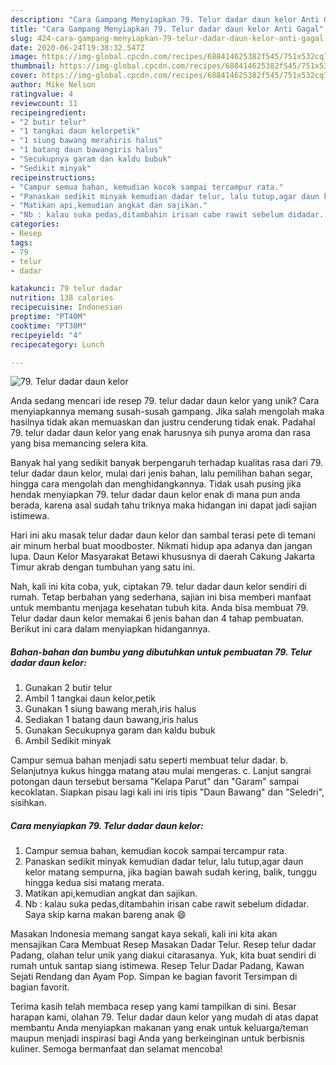 ```yaml
---
description: "Cara Gampang Menyiapkan 79. Telur dadar daun kelor Anti Gagal"
title: "Cara Gampang Menyiapkan 79. Telur dadar daun kelor Anti Gagal"
slug: 424-cara-gampang-menyiapkan-79-telur-dadar-daun-kelor-anti-gagal
date: 2020-06-24T19:38:32.547Z
image: https://img-global.cpcdn.com/recipes/688414625382f545/751x532cq70/79-telur-dadar-daun-kelor-foto-resep-utama.jpg
thumbnail: https://img-global.cpcdn.com/recipes/688414625382f545/751x532cq70/79-telur-dadar-daun-kelor-foto-resep-utama.jpg
cover: https://img-global.cpcdn.com/recipes/688414625382f545/751x532cq70/79-telur-dadar-daun-kelor-foto-resep-utama.jpg
author: Mike Nelson
ratingvalue: 4
reviewcount: 11
recipeingredient:
- "2 butir telur"
- "1 tangkai daun kelorpetik"
- "1 siung bawang merahiris halus"
- "1 batang daun bawangiris halus"
- "Secukupnya garam dan kaldu bubuk"
- "Sedikit minyak"
recipeinstructions:
- "Campur semua bahan, kemudian kocok sampai tercampur rata."
- "Panaskan sedikit minyak kemudian dadar telur, lalu tutup,agar daun kelor matang sempurna, jika bagian bawah sudah kering, balik, tunggu hingga kedua sisi matang merata."
- "Matikan api,kemudian angkat dan sajikan."
- "Nb : kalau suka pedas,ditambahin irisan cabe rawit sebelum didadar. Saya skip karna makan bareng anak 😄"
categories:
- Resep
tags:
- 79
- telur
- dadar

katakunci: 79 telur dadar 
nutrition: 138 calories
recipecuisine: Indonesian
preptime: "PT40M"
cooktime: "PT30M"
recipeyield: "4"
recipecategory: Lunch

---
```



![79. Telur dadar daun kelor](https://img-global.cpcdn.com/recipes/688414625382f545/751x532cq70/79-telur-dadar-daun-kelor-foto-resep-utama.jpg)

Anda sedang mencari ide resep 79. telur dadar daun kelor yang unik? Cara menyiapkannya memang susah-susah gampang. Jika salah mengolah maka hasilnya tidak akan memuaskan dan justru cenderung tidak enak. Padahal 79. telur dadar daun kelor yang enak harusnya sih punya aroma dan rasa yang bisa memancing selera kita.

Banyak hal yang sedikit banyak berpengaruh terhadap kualitas rasa dari 79. telur dadar daun kelor, mulai dari jenis bahan, lalu pemilihan bahan segar, hingga cara mengolah dan menghidangkannya. Tidak usah pusing jika hendak menyiapkan 79. telur dadar daun kelor enak di mana pun anda berada, karena asal sudah tahu triknya maka hidangan ini dapat jadi sajian istimewa.

Hari ini aku masak telur dadar daun kelor dan sambal terasi pete di temani air minum herbal buat moodboster. Nikmati hidup apa adanya dan jangan lupa. Daun Kelor Masyarakat Betawi khususnya di daerah Cakung Jakarta Timur akrab dengan tumbuhan yang satu ini.


Nah, kali ini kita coba, yuk, ciptakan 79. telur dadar daun kelor sendiri di rumah. Tetap berbahan yang sederhana, sajian ini bisa memberi manfaat untuk membantu menjaga kesehatan tubuh kita. Anda bisa membuat 79. Telur dadar daun kelor memakai 6 jenis bahan dan 4 tahap pembuatan. Berikut ini cara dalam menyiapkan hidangannya.

<!--inarticleads1-->

##### Bahan-bahan dan bumbu yang dibutuhkan untuk pembuatan 79. Telur dadar daun kelor:

1. Gunakan 2 butir telur
1. Ambil 1 tangkai daun kelor,petik
1. Gunakan 1 siung bawang merah,iris halus
1. Sediakan 1 batang daun bawang,iris halus
1. Gunakan Secukupnya garam dan kaldu bubuk
1. Ambil Sedikit minyak


Campur semua bahan menjadi satu seperti membuat telur dadar. b. Selanjutnya kukus hingga matang atau mulai mengeras. c. Lanjut sangrai potongan daun tersebut bersama &#34;Kelapa Parut&#34; dan &#34;Garam&#34; sampai kecoklatan. Siapkan pisau lagi kali ini iris tipis &#34;Daun Bawang&#34; dan &#34;Seledri&#34;, sisihkan. 

<!--inarticleads2-->

##### Cara menyiapkan 79. Telur dadar daun kelor:

1. Campur semua bahan, kemudian kocok sampai tercampur rata.
1. Panaskan sedikit minyak kemudian dadar telur, lalu tutup,agar daun kelor matang sempurna, jika bagian bawah sudah kering, balik, tunggu hingga kedua sisi matang merata.
1. Matikan api,kemudian angkat dan sajikan.
1. Nb : kalau suka pedas,ditambahin irisan cabe rawit sebelum didadar. Saya skip karna makan bareng anak 😄


Masakan Indonesia memang sangat kaya sekali, kali ini kita akan mensajikan Cara Membuat Resep Masakan Dadar Telur. Resep telur dadar Padang, olahan telur unik yang diakui citarasanya. Yuk, kita buat sendiri di rumah untuk santap siang istimewa. Resep Telur Dadar Padang, Kawan Sejati Rendang dan Ayam Pop. Simpan ke bagian favorit Tersimpan di bagian favorit. 

Terima kasih telah membaca resep yang kami tampilkan di sini. Besar harapan kami, olahan 79. Telur dadar daun kelor yang mudah di atas dapat membantu Anda menyiapkan makanan yang enak untuk keluarga/teman maupun menjadi inspirasi bagi Anda yang berkeinginan untuk berbisnis kuliner. Semoga bermanfaat dan selamat mencoba!
